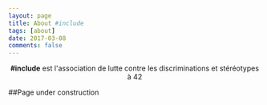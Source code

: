 ```yaml
---
layout: page
title: About #include
tags: [about]
date: 2017-03-08
comments: false
---
```

    
<center><b>#include</b> est l'association de lutte contre les discriminations et stéréotypes à 42</center>

##Page under construction

